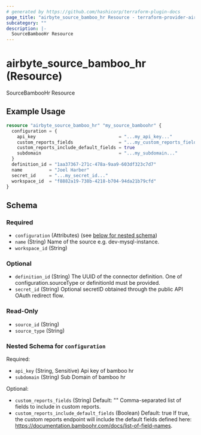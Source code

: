 ```yaml
---
# generated by https://github.com/hashicorp/terraform-plugin-docs
page_title: "airbyte_source_bamboo_hr Resource - terraform-provider-airbyte"
subcategory: ""
description: |-
  SourceBambooHr Resource
---
```


# airbyte_source_bamboo_hr (Resource)

SourceBambooHr Resource

## Example Usage

```terraform
resource "airbyte_source_bamboo_hr" "my_source_bamboohr" {
  configuration = {
    api_key                               = "...my_api_key..."
    custom_reports_fields                 = "...my_custom_reports_fields..."
    custom_reports_include_default_fields = true
    subdomain                             = "...my_subdomain..."
  }
  definition_id = "1aa37367-271c-478a-9aa9-603df323c7d7"
  name          = "Joel Harber"
  secret_id     = "...my_secret_id..."
  workspace_id  = "f8882a19-738b-4218-b704-94da21b79cfd"
}
```

<!-- schema generated by tfplugindocs -->
## Schema

### Required

- `configuration` (Attributes) (see [below for nested schema](#nestedatt--configuration))
- `name` (String) Name of the source e.g. dev-mysql-instance.
- `workspace_id` (String)

### Optional

- `definition_id` (String) The UUID of the connector definition. One of configuration.sourceType or definitionId must be provided.
- `secret_id` (String) Optional secretID obtained through the public API OAuth redirect flow.

### Read-Only

- `source_id` (String)
- `source_type` (String)

<a id="nestedatt--configuration"></a>
### Nested Schema for `configuration`

Required:

- `api_key` (String, Sensitive) Api key of bamboo hr
- `subdomain` (String) Sub Domain of bamboo hr

Optional:

- `custom_reports_fields` (String) Default: ""
Comma-separated list of fields to include in custom reports.
- `custom_reports_include_default_fields` (Boolean) Default: true
If true, the custom reports endpoint will include the default fields defined here: https://documentation.bamboohr.com/docs/list-of-field-names.



